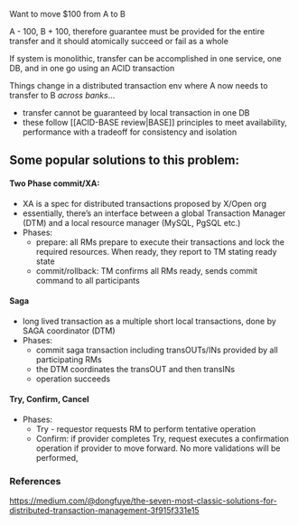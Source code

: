 Want to move $100 from A to B

A - 100, B + 100, therefore guarantee must be provided for the entire transfer and it should atomically succeed or fail as a whole

If system is monolithic, transfer can be accomplished in one service, one DB, and in one go using an ACID transaction
    
Things change in a distributed transaction env where A now needs to transfer to B _across banks_...

- transfer cannot be guaranteed by local transaction in one DB
- these follow [[ACID-BASE review|BASE]] principles to meet availability, performance with a tradeoff for consistency and isolation
    
## Some popular solutions to this problem:

#### Two Phase commit/XA:
- XA is a spec for distributed transactions proposed by X/Open org
- essentially, there’s an interface between a global Transaction Manager (DTM) and a local resource manager (MySQL, PgSQL etc.)
- Phases:
	- prepare: all RMs prepare to execute their transactions and lock the required resources. When ready, they report to TM stating ready state
	- commit/rollback: TM confirms all RMs ready, sends commit command to all participants 

#### Saga
- long lived transaction as a multiple short local transactions, done by SAGA coordinator (DTM)
- Phases:
	- commit saga transaction including transOUTs/INs provided by all participating RMs
	- the DTM coordinates the transOUT and then transINs
	- operation succeeds

#### Try, Confirm, Cancel
- Phases:
	- Try - requestor requests RM to perform tentative operation
	- Confirm: if provider completes Try, request executes a confirmation operation if provider to move forward. No more validations will be performed, 


### References
https://medium.com/@dongfuye/the-seven-most-classic-solutions-for-distributed-transaction-management-3f915f331e15